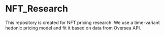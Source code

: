 # NFT_Research

This repository is created for NFT pricing research. 
We use a time-variant hedonic pricing model and fit it based on data from Oversea API.
